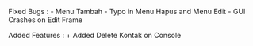 Fixed Bugs :
    - Menu Tambah
    - Typo in Menu Hapus and Menu Edit
    - GUI Crashes on Edit Frame

Added Features :
    + Added Delete Kontak on Console
